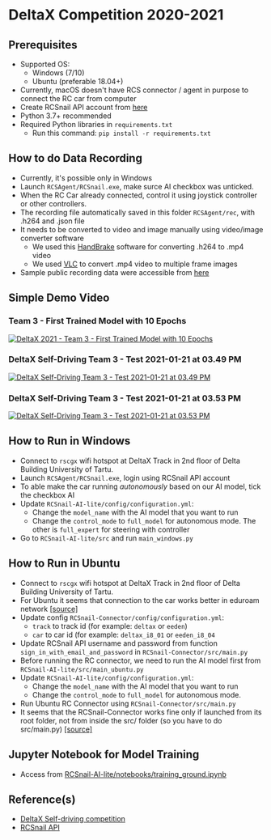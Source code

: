 # DeltaX Competition 2020-2021

## Prerequisites

- Supported OS: 
	- Windows (7/10)
	- Ubuntu (preferable 18.04+)
- Currently, macOS doesn't have RCS connector / agent in purpose to connect the RC car from computer
- Create RCSnail API account from [here](https://api.rcsnail.com/signin)
- Python 3.7+ recommended
- Required Python libraries in `requirements.txt`
	- Run this command: `pip install -r requirements.txt`

## How to do Data Recording
- Currently, it's possible only in Windows
- Launch `RCSAgent/RCSnail.exe`, make surce AI checkbox was unticked.
- When the RC Car already connected, control it using joystick controller or other controllers.
- The recording file automatically saved in this folder `RCSAgent/rec`, with .h264 and .json file
- It needs to be converted to video and image manually using video/image converter software
	- We used this [HandBrake](https://handbrake.fr/) software for converting .h264 to .mp4 video
	- We used [VLC](https://www.raymond.cc/blog/extract-video-frames-to-images-using-vlc-media-player/) to convert .mp4 video to multiple frame images 
- Sample public recording data were accessible from [here](https://owncloud.ut.ee/owncloud/index.php/s/FjqqdgPd4yaF36k)

## Simple Demo Video
### Team 3 - First Trained Model with 10 Epochs
[![DeltaX 2021 - Team 3 - First Trained Model with 10 Epochs
](img/youtube_thumbnail.jpg)](https://youtu.be/DxbarWEQNTk)

### DeltaX Self-Driving Team 3 - Test 2021-01-21 at 03.49 PM
[![DeltaX Self-Driving Team 3 - Test 2021-01-21 at 03.49 PM
](img/youtube_thumbnail_2.jpg)](https://youtu.be/8Q4TsXsWmDQ)

### DeltaX Self-Driving Team 3 - Test 2021-01-21 at 03.53 PM
[![DeltaX Self-Driving Team 3 - Test 2021-01-21 at 03.53 PM
](img/youtube_thumbnail_3.jpg)](https://youtu.be/9xS4O3E9YUA)

## How to Run in Windows
- Connect to `rscgx` wifi hotspot at DeltaX Track in 2nd floor of Delta Building University of Tartu. 
- Launch `RCSAgent/RCSnail.exe`, login using RCSnail API account
- To able make the car running *autonomously* based on our AI model, tick the checkbox AI
- Update `RCSnail-AI-lite/config/configuration.yml`:
	- Change the `model_name` with the AI model that you want to run
	- Change the `control_mode` to `full_model` for autonomous mode. The other is `full_expert` for steering with controller
- Go to `RCSnail-AI-lite/src` and run `main_windows.py`

## How to Run in Ubuntu
- Connect to `rscgx` wifi hotspot at DeltaX Track in 2nd floor of Delta Building University of Tartu.
- For Ubuntu it seems that connection to the car works better in eduroam network [[source]](https://courses.cs.ut.ee/t/DeltaX2021SelfDriving/Main/OS)
- Update config `RCSnail-Connector/config/configuration.yml`:
	-  `track` to track id (for example: `deltax` or `eeden`)
	-  `car` to car id (for example: `deltax_i8_01` or `eeden_i8_04`
- Update RCSnail API username and password from function `sign_in_with_email_and_password` in `RCSnail-Connector/src/main.py`
- Before running the RC connector, we need to run the AI model first from `RCSnail-AI-lite/src/main_ubuntu.py`
- Update `RCSnail-AI-lite/config/configuration.yml`:
	- Change the `model_name` with the AI model that you want to run
	- Change the `control_mode` to `full_model` for autonomous mode.
- Run Ubuntu RC Connector using `RCSnail-Connector/src/main.py`
- It seems that the RCSnail-Connector works fine only if launched from its root folder, not from inside the src/ folder (so you have to do src/main.py) [[source]](https://courses.cs.ut.ee/t/DeltaX2021SelfDriving/Main/OS)

## Jupyter Notebook for Model Training

- Access from [RCSnail-AI-lite/notebooks/training_ground.ipynb](https://github.com/enliktjioe/deltax/blob/master/RCSnail-AI-lite/notebooks/training_ground.ipynb)

## Reference(s)
- [DeltaX Self-driving competition](https://courses.cs.ut.ee/t/DeltaX2021SelfDriving/Main/HomePage)
- [RCSnail API](https://api.rcsnail.com/)


